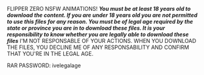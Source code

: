 FLIPPER ZERO NSFW ANIMATIONS!
***You must be at least 18 years old to download the content. If you are under 18 years old you are not permitted to use this files for any reason. You must be of legal age required by the state or province you are in to download these files. It is your responsibility to know whether you are legally able to download these files***
I'M NOT RESPONSABLE OF YOUR ACTIONS. WHEN YOU DOWNLOAD THE FILES, YOU DECLINE ME OF ANY RESPONSABILITY AND CONFIRM THAT YOU'RE IN THE LEGAL AGE.


RAR PASSWORD: ivelegalage


